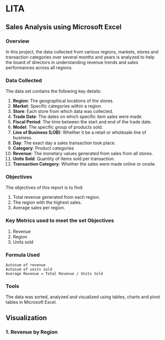 # LITA
## Sales Analysis using Microsoft Excel
### Overview
In this project, the data collected from various regions, markets, stores and transaction categories over several months and years is analyzed to help the board of directors in understanding revenue trends and sales performances across all regions.  

### Data Collected 
The data set contains the following key details:
1. **Region**: The geographical locations of the stores.
2. **Market**: Specific categories within a region.
3. **Store**: Each store from which data was collected.
4. **Trade Date**: The dates on which specific item sales were made.
5. **Fiscal Period**: The time between the start and end of the trade date.
6. **Model**: The specific group of products sold.
7. **Line of Business (LOB)**: Whether it be a retail or wholesale line of business.
8. **Day**: The exact day a sales transaction took place.
9. **Category**: Product categories
10. **Revenue**: The monetary values generated from sales from all stores.
11. **Units Sold**: Quantity of items sold per transaction.
12. **Transaction Category**: Whether the sales were made online or onsite.
    
### Objectives
The objectives of this report is to find:
1. Total revenue generated from each region.
2. The region with the highest sales.
3. Average sales per region.

### Key Metrics used to meet the set Objectives
1. Revenue
2. Region
3. Units sold

### Formula Used
```
Autosum of revenue
Autosum of units sold
Average Revenue = Total Revenue / Units Sold
```
### Tools
The data was sorted, analyzed and visualized using tables, charts and pivot tables in Microsoft Excel.

## Visualization
### 1. Revenue by Region 


